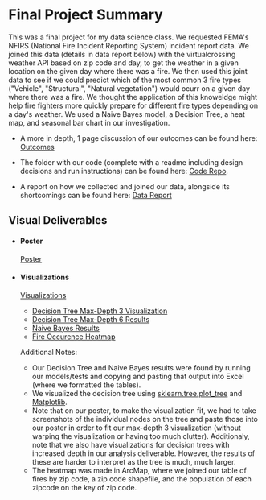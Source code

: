 # Final Project Summary
This was a final project for my data science class. We requested FEMA's NFIRS (National Fire Incident Reporting System) incident report data. We joined this data (details in data report below) with the virtualcrossing weather API based on zip code and day, to get the weather in a given location on the given day where there was a fire. We then used this joint data to see if we could predict which of the most common 3 fire types ("Vehicle", "Structural", "Natural vegetation") would ocurr on a given day where there was a fire. We thought the application of this knoweldge might help fire fighters more quickly prepare for different fire types depending on a day's weather.  We used a Naive Bayes model, a Decision Tree, a heat map, and seasonal bar chart in our investigation.  

- A more in depth, 1 page discussion of our outcomes can be found here: [Outcomes](final_deliverable/poster/DS_Final_Project_one_page_summary.pdf)

- The folder with our code (complete with a readme including design decisions and run instructions) can be found here: [Code Repo](final_deliverable/code). 

- A report on how we collected and joined our data, alongside its shortcomings can be found here: [Data Report](data_report/README.md)

## Visual Deliverables ##

- #### Poster ####
  [Poster](final_deliverable/poster/Poster.pdf)

- #### Visualizations ####
  [Visualizations](final_deliverable/visualizations)
  - [Decision Tree Max-Depth 3 Visualization](final_deliverable/visualizations/depth_3.png)
  - [Decision Tree Max-Depth 6 Results](final_deliverable/visualizations/Decision_Tree_Test_Table_Heat.png)
  - [Naive Bayes Results](final_deliverable/visualizations/Naive_Bayes_Test_Table_Heat.png)
  - [Fire Occurence Heatmap](final_deliverable/visualizations/fire_map.jpg)

  Additional Notes:

  - Our Decision Tree and Naive Bayes results were found by running our models/tests and copying and pasting that output into Excel (where we formatted the tables).
  - We visualized the decision tree using [sklearn.tree.plot_tree](https://scikit-learn.org/stable/modules/generated/sklearn.tree.plot_tree.html) and [Matplotlib](https://matplotlib.org/).
  - Note that on our poster, to make the visualization fit, we had to take screenshots of the individual nodes on the tree and paste those into our poster in order to fit our max-depth 3 visualization (without warping the visualization or having too much clutter). Additionaly, note that we also have visualizations for decision trees with increased depth in our analysis deliverable. However, the results of these are harder to interpret as the tree is much, much larger.
  - The heatmap was made in ArcMap, where we joined our table of fires by zip code, a zip code shapefile, and the population of each zipcode on the key of zip code.

